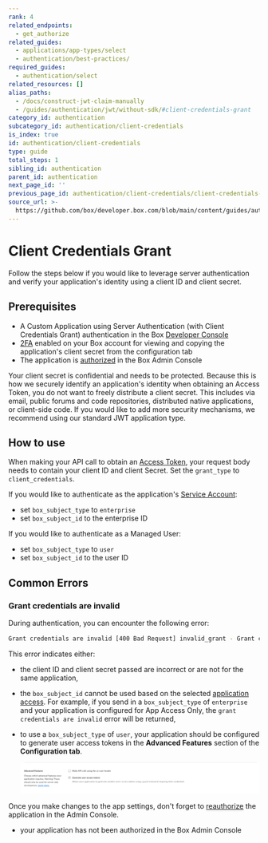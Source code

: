 ```yaml
---
rank: 4
related_endpoints:
  - get_authorize
related_guides:
  - applications/app-types/select
  - authentication/best-practices/
required_guides:
  - authentication/select
related_resources: []
alias_paths:
  - /docs/construct-jwt-claim-manually
  - /guides/authentication/jwt/without-sdk/#client-credentials-grant
category_id: authentication
subcategory_id: authentication/client-credentials
is_index: true
id: authentication/client-credentials
type: guide
total_steps: 1
sibling_id: authentication
parent_id: authentication
next_page_id: ''
previous_page_id: authentication/client-credentials/client-credentials-setup
source_url: >-
  https://github.com/box/developer.box.com/blob/main/content/guides/authentication/client-credentials/index.md
---
```

# Client Credentials Grant

Follow the steps below if you would like to leverage server authentication and
verify your application's identity using a client ID and client secret.

## Prerequisites

- A Custom Application using Server Authentication (with Client Credentials Grant) authentication in the Box [Developer Console][devconsole]
- [2FA][2fa] enabled on your Box account for viewing and copying the application's client secret from the configuration tab
- The application is [authorized][auth] in the Box Admin Console

<Message danger>

Your client secret is confidential and needs to be protected. Because this is
how we securely identify an application's identity when obtaining an
Access Token, you do not want to freely distribute a client secret. This
includes via email, public forums and code repositories, distributed native
applications, or client-side code. If you would like to add more security
mechanisms, we recommend using our standard JWT application type.

</Message>

## How to use

When making your API call to obtain an [Access Token][accesstoken], your
request body needs to contain your client ID and client Secret. Set the
`grant_type` to `client_credentials`.

If you would like to authenticate as the application's [Service Account][sa]:

- set `box_subject_type` to `enterprise`
- set `box_subject_id` to the enterprise ID

If you would like to authenticate as a Managed User:

- set `box_subject_type` to `user`
- set `box_subject_id` to the user ID

<Samples id='x_auth' variant='with_client_credentials' >

</Samples>

## Common Errors

<!--alex ignore invalid-->

### Grant credentials are invalid

During authentication, you can encounter the following error:

```sh
Grant credentials are invalid [400 Bad Request] invalid_grant - Grant credentials are invalid
```

This error indicates either:

- the client ID and client secret passed are incorrect or are not for the same application,

- the `box_subject_id` cannot be used based on the selected [application access][aa]. For example, if you send in a `box_subject_type` of `enterprise` and your application is configured for App Access Only, the `grant credentials are invalid` error will be returned,

- to use a `box_subject_type` of `user`, your application should be configured to generate user access tokens in the **Advanced Features** section of the **Configuration tab**.

  ![Generate access tokens check](../images/generate-access-tokens.png)

<Message warning>

Once you make changes to the app settings, don't forget to [reauthorize][reauth] the application in the Admin Console.

</Message>

- your application has not been authorized in the Box Admin Console

<!-- i18n-enable localize-links -->

[2fa]: https://support.box.com/hc/en-us/articles/360043697154-Two-Factor-Authentication-Set-Up-for-Your-Account

<!-- i18n-disable localize-links -->

[devconsole]: https://app.box.com/developers/console
[accesstoken]: e://post-oauth2-token/
[sa]: page://platform/user-types/#service-account/
[auth]: g://authorization
[aa]: g://authentication/client-credentials/client-credentials-setup/#application-access
[reauth]: g://authorization/custom-app-approval#re-authorization-on-changes